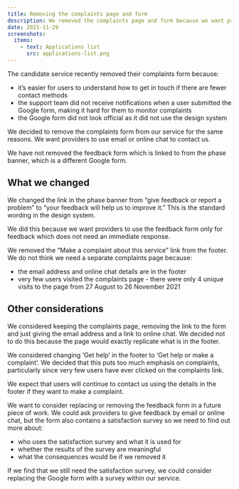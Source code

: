 ```yaml
---
title: Removing the complaints page and form
description: We removed the complaints page and form because we want providers to use email or online chat to make complaints
date: 2021-11-29
screenshots:
  items:
    - text: Applications list
      src: applications-list.png
---
```


The candidate service recently removed their complaints form because:

- it’s easier for users to understand how to get in touch if there are fewer contact methods
- the support team did not receive notifications when a user submitted the Google form, making it hard for them to monitor complaints
- the Google form did not look official as it did not use the design system

We decided to remove the complaints form from our service for the same reasons. We want providers to use email or online chat to contact us.

We have not removed the feedback form which is linked to from the phase banner, which is a different Google form.

## What we changed

We changed the link in the phase banner from “give feedback or report a problem” to “your feedback will help us to improve it.” This is the standard wording in the design system.

We did this because we want providers to use the feedback form only for feedback which does not need an immediate response.

We removed the “Make a complaint about this service” link from the footer. We do not think we need a separate complaints page because:

- the email address and online chat details are in the footer
- very few users visited the complaints page - there were only 4 unique visits to the page from 27 August to 26 November 2021

## Other considerations

We considered keeping the complaints page, removing the link to the form and just giving the email address and a link to online chat. We decided not to do this because the page would exactly replicate what is in the footer.

We considered changing ‘Get help’ in the footer to ‘Get help or make a complaint’. We decided that this puts too much emphasis on complaints, particularly since very few users have ever clicked on the complaints link.

We expect that users will continue to contact us using the details in the footer if they want to make a complaint.

We want to consider replacing or removing the feedback form in a future piece of work. We could ask providers to give feedback by email or online chat, but the form also contains a satisfaction survey so we need to find out more about:

- who uses the satisfaction survey and what it is used for
- whether the results of the survey are meaningful
- what the consequences would be if we removed it

If we find that we still need the satisfaction survey, we could consider replacing the Google form with a survey within our service.

